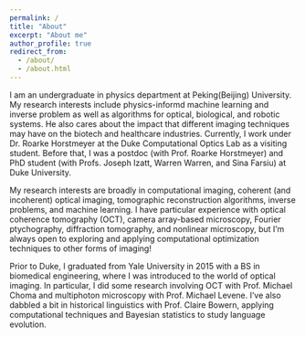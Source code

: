 ```yaml
---
permalink: /
title: "About"
excerpt: "About me"
author_profile: true
redirect_from: 
  - /about/
  - /about.html
---
```


I am an undergraduate in physics department at Peking(Beijing) University. My research interests include physics-informd machine learning and inverse problem as well as algorithms for optical, biological, and robotic systems. He also cares about the impact that different imaging techniques may have on the biotech and healthcare industries. Currently, I work under Dr. Roarke Horstmeyer at the Duke Computational Optics Lab as a visiting student. Before that, I was a postdoc (with Prof. Roarke Horstmeyer) and PhD student (with Profs. Joseph Izatt, Warren Warren, and Sina Farsiu) at Duke University.

My research interests are broadly in computational imaging, coherent (and incoherent) optical imaging, tomographic reconstruction algorithms, inverse problems, and machine learning. I have particular experience with optical coherence tomography (OCT), camera array-based microscopy, Fourier ptychography, diffraction tomography, and nonlinear microscopy, but I’m always open to exploring and applying computational optimization techniques to other forms of imaging!

Prior to Duke, I graduated from Yale University in 2015 with a BS in biomedical engineering, where I was introduced to the world of optical imaging. In particular, I did some research involving OCT with Prof. Michael Choma and multiphoton microscopy with Prof. Michael Levene. I’ve also dabbled a bit in historical linguistics with Prof. Claire Bowern, applying computational techniques and Bayesian statistics to study language evolution.

